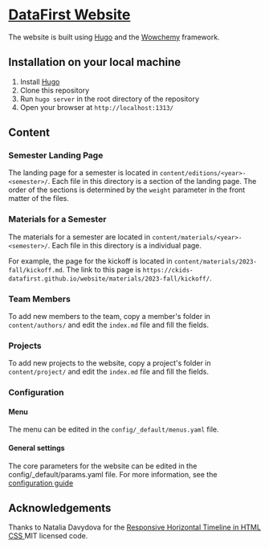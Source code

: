 # [DataFirst Website](https://ckids-datafirst.github.io/website/)

The website is built using [Hugo](https://gohugo.io/) and the [Wowchemy](https://wowchemy.com/) framework.

## Installation on your local machine

1. Install [Hugo](https://gohugo.io/getting-started/installing/)
2. Clone this repository
3. Run `hugo server` in the root directory of the repository
4. Open your browser at `http://localhost:1313/`

## Content

### Semester Landing Page

The landing page for a semester is located in `content/editions/<year>-<semester>/`. Each file in this directory is a section of the landing page. The order of the sections is determined by the `weight` parameter in the front matter of the files.

### Materials for a Semester

The materials for a semester are located in `content/materials/<year>-<semester>/`. Each file in this directory is a individual page.

For example, the page for the kickoff is located in `content/materials/2023-fall/kickoff.md`. The link to this page is `https://ckids-datafirst.github.io/website/materials/2023-fall/kickoff/`.

### Team Members

To add new members to the team, copy a member's folder in `content/authors/` and edit the `index.md` file and fill the fields.

### Projects

To add new projects to the website, copy a project's folder in `content/project/` and edit the `index.md` file and fill the fields.

### Configuration

#### Menu

The menu can be edited in the `config/_default/menus.yaml` file.

#### General settings

The core parameters for the website can be edited in the config/\_default/params.yaml file. For more information, see the [configuration guide](https://wowchemy-docs.netlify.app/)

## Acknowledgements

Thanks to Natalia Davydova for the [Responsive Horizontal Timeline in HTML CSS
](https://www.codepel.com/html-css/responsive-horizontal-timeline-in-html-css/) MIT licensed code.
